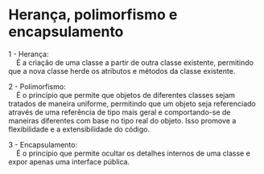# Herança, polimorfismo e encapsulamento
<p>
1 - Herança:<br>
&nbsp;&nbsp;&nbsp;&nbsp;É a criação de uma classe a partir de outra classe existente, permitindo que a nova classe herde os atributos e métodos da classe existente.
</p>
<p>
2 - Polimorfismo:<br>
&nbsp;&nbsp;&nbsp;&nbsp;É o princípio que permite que objetos de diferentes classes sejam tratados de maneira uniforme, permitindo que um objeto seja referenciado através de uma referência de tipo mais geral e comportando-se de maneiras diferentes com base no tipo real do objeto. Isso promove a flexibilidade e a extensibilidade do código.
</p>
<p>
3 - Encapsulamento:<br>
&nbsp;&nbsp;&nbsp;&nbsp;É o princípio que permite ocultar os detalhes internos de uma classe e expor apenas uma interface pública.
</p>
